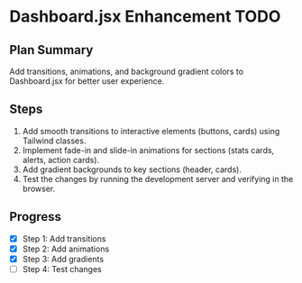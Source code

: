 # Dashboard.jsx Enhancement TODO

## Plan Summary
Add transitions, animations, and background gradient colors to Dashboard.jsx for better user experience.

## Steps
1. Add smooth transitions to interactive elements (buttons, cards) using Tailwind classes.
2. Implement fade-in and slide-in animations for sections (stats cards, alerts, action cards).
3. Add gradient backgrounds to key sections (header, cards).
4. Test the changes by running the development server and verifying in the browser.

## Progress
- [x] Step 1: Add transitions
- [x] Step 2: Add animations
- [x] Step 3: Add gradients
- [ ] Step 4: Test changes
